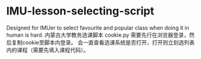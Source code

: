 # IMU-lesson-selecting-script
Designed for IMUer to select favourite and popular class when doing it in human is hard.
内蒙古大学教务选课脚本
cookie.py 需要先行在浏览器登录，然后复制cookie至脚本内登录。
会一直查看选课系统是否打开，打开则立刻选列表内的课程（需要先填入课程代码）。
